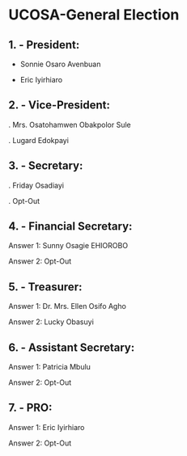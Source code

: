 # UCOSA-General Election
## 1. - President:

-  Sonnie Osaro Avenbuan

-  Eric Iyirhiaro

## 2. - Vice-President: 

. Mrs. Osatohamwen Obakpolor Sule

. Lugard Edokpayi

## 3. - Secretary: 

.  Friday Osadiayi

.  Opt-Out

## 4. - Financial Secretary: 

Answer 1: Sunny Osagie EHIOROBO

Answer 2: Opt-Out

## 5. - Treasurer: 

Answer 1: Dr. Mrs. Ellen Osifo Agho

Answer 2: Lucky Obasuyi

## 6. - Assistant Secretary: 

Answer 1: Patricia Mbulu

Answer 2: Opt-Out

## 7. - PRO:

Answer 1: Eric Iyirhiaro

Answer 2: Opt-Out

